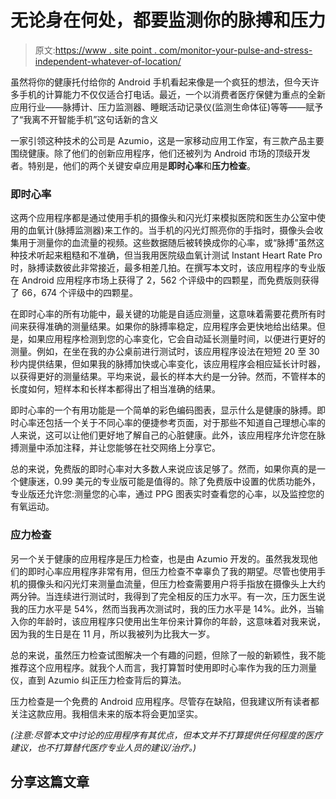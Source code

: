 # 无论身在何处，都要监测你的脉搏和压力

> 原文:[https://www . site point . com/monitor-your-pulse-and-stress-independent-whatever-of-location/](https://www.sitepoint.com/monitor-your-pulse-and-stress-regardless-of-location/)

虽然将你的健康托付给你的 Android 手机看起来像是一个疯狂的想法，但今天许多手机的计算能力不仅仅适合打电话。最近，一个以消费者医疗保健为重点的全新应用行业——脉搏计、压力监测器、睡眠活动记录仪(监测生命体征)等等——赋予了“我离不开智能手机”这句话新的含义

一家引领这种技术的公司是 Azumio，这是一家移动应用工作室，有三款产品主要围绕健康。除了他们的创新应用程序，他们还被列为 Android 市场的顶级开发者。特别是，他们的两个关键安卓应用是**即时心率**和**压力检查**。

### 即时心率

这两个应用程序都是通过使用手机的摄像头和闪光灯来模拟医院和医生办公室中使用的血氧计(脉搏监测器)来工作的。当手机的闪光灯照亮你的手指时，摄像头会收集用于测量你的血流量的视频。这些数据随后被转换成你的心率，或“脉搏”虽然这种技术听起来粗糙和不准确，但当我用医院级血氧计测试 Instant Heart Rate Pro 时，脉搏读数彼此非常接近，最多相差几拍。在撰写本文时，该应用程序的专业版在 Android 应用程序市场上获得了 2，562 个评级中的四颗星，而免费版则获得了 66，674 个评级中的四颗星。

在即时心率的所有功能中，最关键的功能是自适应测量，这意味着需要花费所有时间来获得准确的测量结果。如果你的脉搏率稳定，应用程序会更快地给出结果。但是，如果应用程序检测到您的心率变化，它会自动延长测量时间，以便进行更好的测量。例如，在坐在我的办公桌前进行测试时，该应用程序设法在短短 20 至 30 秒内提供结果，但如果我的脉搏加快或心率变化，该应用程序会相应延长计时器，以获得更好的测量结果。平均来说，最长的样本大约是一分钟。然而，不管样本的长度如何，短样本和长样本都得出了相当准确的结果。

即时心率的一个有用功能是一个简单的彩色编码图表，显示什么是健康的脉搏。即时心率还包括一个关于不同心率的便捷参考页面，对于那些不知道自己理想心率的人来说，这可以让他们更好地了解自己的心脏健康。此外，该应用程序允许您在脉搏测量中添加注释，并让您能够在社交网络上分享它。

总的来说，免费版的即时心率对大多数人来说应该足够了。然而，如果你真的是一个健康迷，0.99 美元的专业版可能是值得的。除了免费版中设置的优质功能外，专业版还允许您:测量您的心率，通过 PPG 图表实时查看您的心率，以及监控您的有氧运动。

### 应力检查

另一个关于健康的应用程序是压力检查，也是由 Azumio 开发的。虽然我发现他们的即时心率应用程序非常有用，但压力检查不幸辜负了我的期望。尽管也使用手机的摄像头和闪光灯来测量血流量，但压力检查需要用户将手指放在摄像头上大约两分钟。当连续进行测试时，我得到了完全相反的压力水平。有一次，压力医生说我的压力水平是 54%，然而当我再次测试时，我的压力水平是 14%。此外，当输入你的年龄时，该应用程序只使用出生年份来计算你的年龄，这意味着对我来说，因为我的生日是在 11 月，所以我被列为比我大一岁。

总的来说，虽然压力检查试图解决一个有趣的问题，但除了一般的新颖性，我不能推荐这个应用程序。就我个人而言，我打算暂时使用即时心率作为我的压力测量仪，直到 Azumio 纠正压力检查背后的算法。

压力检查是一个免费的 Android 应用程序。尽管存在缺陷，但我建议所有读者都关注这款应用。我相信未来的版本将会更加坚实。

*(注意:尽管本文中讨论的应用程序有其优点，但本文并不打算提供任何程度的医疗建议，也不打算替代医疗专业人员的建议/治疗。)*

## 分享这篇文章